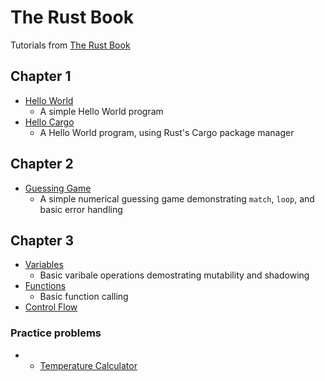 # The Rust Book

Tutorials from [The Rust Book](https://doc.rust-lang.org/stable/book/)

## Chapter 1
 - [Hello World](https://github.com/nathan-beam/rust-book/tree/main/ch01/hello-world)
    - A simple Hello World program
 - [Hello Cargo](https://github.com/nathan-beam/rust-book/tree/main/ch01/hello-cargo)
    - A Hello World program, using Rust's Cargo package manager

 ## Chapter 2
- [Guessing Game](https://github.com/nathan-beam/rust-book/tree/main/ch02/guessing-game/src/main.rs)
    - A simple numerical guessing game demonstrating `match`, `loop`, and basic error handling

## Chapter 3
- [Variables](https://github.com/nathan-beam/rust-book/tree/main/ch03/variables/src/main.rs)
    - Basic varibale operations demostrating mutability and shadowing
- [Functions](https://github.com/nathan-beam/rust-book/tree/main/ch03/functions/src/main.rs)
    - Basic function calling
- [Control Flow](https://github.com/nathan-beam/rust-book/tree/main/ch03/branches/src/main.rs)

### Practice problems
- - [Temperature Calculator](https://github.com/nathan-beam/rust-book/blob/main/ch03/practice-temperature-converter/src/main.rs)
